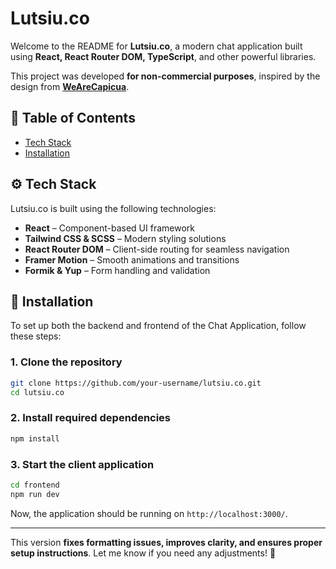# **Lutsiu.co**  

Welcome to the README for **Lutsiu.co**, a modern chat application built using **React, React Router DOM, TypeScript**, and other powerful libraries.  

This project was developed **for non-commercial purposes**, inspired by the design from **[WeAreCapicua](https://www.wearecapicua.com/)**.  

## 📖 Table of Contents  
- [Tech Stack](#tech-stack)  
- [Installation](#installation)  

## ⚙️ Tech Stack  

Lutsiu.co is built using the following technologies:  
- **React** – Component-based UI framework  
- **Tailwind CSS & SCSS** – Modern styling solutions  
- **React Router DOM** – Client-side routing for seamless navigation  
- **Framer Motion** – Smooth animations and transitions  
- **Formik & Yup** – Form handling and validation  

## 🚀 Installation  

To set up both the backend and frontend of the Chat Application, follow these steps:  

### **1. Clone the repository**  
```bash
git clone https://github.com/your-username/lutsiu.co.git
cd lutsiu.co
```  

### **2. Install required dependencies**  
```bash
npm install
```  

### **3. Start the client application**  
```bash
cd frontend
npm run dev
```  

Now, the application should be running on `http://localhost:3000/`.  

---

This version **fixes formatting issues, improves clarity, and ensures proper setup instructions**. Let me know if you need any adjustments! 🚀
